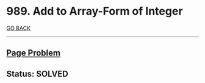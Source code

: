# 989. Add to Array-Form of Integer

[GO BACK](../README.md)

___

## [Page Problem](https://leetcode.com/problems/add-to-array-form-of-integer/)

## Status: SOLVED